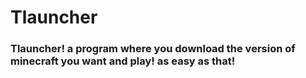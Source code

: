 # Tlauncher
### Tlauncher! a program where you download the version of minecraft you want and play! as easy as that!
